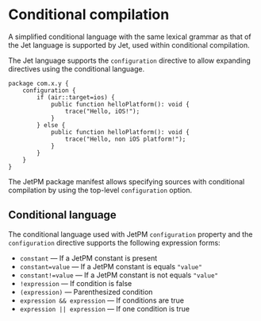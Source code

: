 # Conditional compilation

A simplified conditional language with the same lexical grammar as that of the Jet language is supported by Jet, used within conditional compilation.

The Jet language supports the `configuration` directive to allow expanding directives using the conditional language.

```
package com.x.y {
    configuration {
        if (air::target=ios) {
            public function helloPlatform(): void {
                trace("Hello, iOS!");
            }
        } else {
            public function helloPlatform(): void {
                trace("Hello, non iOS platform!");
            }
        }
    }
}
```

The JetPM package manifest allows specifying sources with conditional compilation by using the top-level `configuration` option.

## Conditional language

The conditional language used with JetPM `configuration` property and the `configuration` directive supports the following expression forms:

* `constant` — If a JetPM constant is present
* `constant=value` — If a JetPM constant is equals `"value"`
* `constant!=value` — If a JetPM constant is not equals `"value"`
* `!expression` — If condition is false
* `(expression)` — Parenthesized condition
* `expression && expression` — If conditions are true
* `expression || expression` — If one condition is true